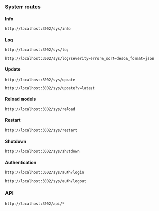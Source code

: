 ### System routes


#### Info

`http://localhost:3002/sys/info`


#### Log

`http://localhost:3002/sys/log`

`http://localhost:3002/sys/log?severity=error&_sort=desc&_format=json`


#### Update

`http://localhost:3002/sys/update`

`http://localhost:3002/sys/update?v=latest`


#### Reload models

`http://localhost:3002/sys/reload`


#### Restart

`http://localhost:3002/sys/restart`


#### Shutdown

`http://localhost:3002/sys/shutdown`


#### Authentication

`http://localhost:3002/sys/auth/login`

`http://localhost:3002/sys/auth/logout`


### API

`http://localhost:3002/api/*`